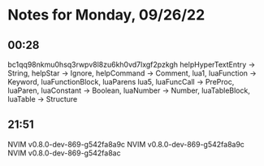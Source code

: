 # Notes for Monday, 09/26/22

## 00:28

bc1qq98nkmu0hsq3rwpv8l8zu6kh0vd7lxgf2pzkgh
helpHyperTextEntry -> String, helpStar -> Ignore, helpCommand -> Comment, 
lua1, luaFunction -> Keyword, luaFunctionBlock, luaParens
lua5, luaFuncCall -> PreProc, luaParen, luaConstant -> Boolean, luaNumber -> Number, luaTableBlock, luaTable -> Structure

## 21:51
NVIM v0.8.0-dev-869-g542fa8a9c
NVIM v0.8.0-dev-869-g542fa8a9c
NVIM v0.8.0-dev-869-g542fa8ac
